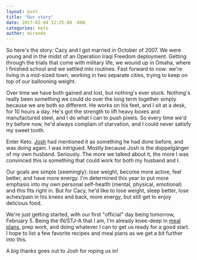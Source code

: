 ```yaml
---
layout: post
title: "Our story"
date: 2017-02-04 12:25:00 -600
categories: keto
author: miranda
---
```

So here's the story: Cacy and I got married in October of 2007. We were young and in the midst of an Operation Iraqi Freedom deployment. Getting through the trials that come with military life, we wound up in Omaha, where I finished school and we settled into routines. Fast forward to now: we're living in a mid-sized town, working in two separate cities, trying to keep on top of our ballooning weight.

Over time we have both gained and lost, but nothing's ever stuck. Nothing's really been something we could do over the long term together simply because we are both so different. He works on his feet, and I sit at a desk, for 10 hours a day. He's got the strength to lift heavy boxes and manufactured steel, and I do what I can to push pixels. So every time we'd try before now, he'd always complain of starvation, and I could never satisfy my sweet tooth.

Enter Keto. [Josh](http://blog.apronmafia.com/keto/2017/02/04/lets-get-this-started.html) had mentioned it as something he had done before, and was doing again. I was intrigued. Mostly because Josh is the doppelgänger of my own husband. Seriously. The more we talked about it, the more I was convinced this is something that could work for both my husband and I.

Our goals are simple (seemingly): lose weight, become more active, feel better, and have more energy. I'm determined this year to put more emphasis into my own personal self-health (mental, physical, emotional) and this fits right in. But for Cacy, he'd like to lose weight, sleep better, lose aches/pain in his knees and back, more energy, but still get to enjoy delicious food.

We're just getting started, with our first "official" day being tomorrow, February 5. Being the IN/STJ-A that I am, I'm already knee-deep in [meal plans](https://docs.google.com/spreadsheets/d/1MErYnI2EXduIhwDT_70IMCiBtD24ukAF4RPWoL1Rrqk/edit?usp=sharing), prep work, and doing whatever I can to get us ready for a good start. I hope to list a few favorite recipes and meal plans as we get a bit further into this.

A big thanks goes out to Josh for roping us in!
